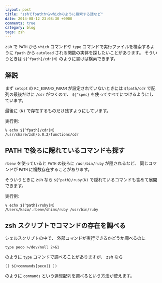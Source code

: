 ```yaml
---
layout: post
title: "zshでfpathからwhichのように検索する話など"
date: 2014-08-12 23:08:30 +0900
comments: true
category: blog
tags: zsh
---
```

zsh で `PATH` から `which` コマンドや `type` コマンドで実行ファイルを検索するように `fpath` から `autoload` される関数の実体を探したいことがあります。
そういうときは `${^fpath}/cdr(N)` のように書けば検索できます。

<!--more-->

## 解説

まず
`setopt` の `RC_EXPAND_PARAM` が設定されていないときには `$fpath/cdr` で配列の最後だけに `/cdr` がつくので、
`${^spec}` を使ってすべてにつけるようにしています。

最後に `(N)` で存在するものだけ残すようにしています。

<p class="filename">実行例:</p>

```console
% echo ${^fpath}/cdr(N)
/usr/share/zsh/5.0.2/functions/cdr
```

## PATH で後ろに隠れているコマンドも探す

`rbenv` を使っていると `PATH` の後ろに `/usr/bin/ruby` が隠されるなど、
同じコマンドが `PATH` に複数存在することがあります。

そういうときに zsh なら `${^path}/ruby(N)` で隠れているコマンドも含めて展開できます。

<p class="filename">実行例:</p>

```console
% echo ${^path}/ruby(N)
/Users/kazu/.rbenv/shims/ruby /usr/bin/ruby
```

## zsh スクリプトでコマンドの存在を調べる

シェルスクリプトの中で、
外部コマンドが実行できるかどうか調べるのに

    type peco >/dev/null 2>&1

のように `type` コマンドで調べることがありますが、
zsh なら

    (( ${+commands[peco]} ))

のように `commands` という連想配列を調べるという方法が使えます。
